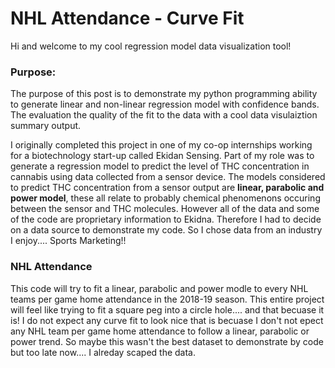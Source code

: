 # NHL Attendance - Curve Fit

Hi and welcome to my cool regression model data visualization tool!

### Purpose:

The purpose of this post is to demonstrate my python programming ability to generate linear and non-linear regression model with confidence bands. The evaluation the quality of the fit to the data with a cool data visulaiztion summary output.

I originally completed this project in one of my co-op internships working for a biotechnology start-up called Ekidan Sensing. Part of my role was to generate a regression model to predict the level of THC concentration in cannabis using data collected from a sensor device. The models considered to predict THC concentration from a sensor output are **linear, parabolic and power model**, these all relate to probably chemical phenomenons occuring between the sensor and THC molecules.  However all of the data and some of the code are proprietary information to Ekidna. Therefore I had to decide on a data source to demonstrate my code. So I chose data from an industry I enjoy.... Sports Marketing!!

### NHL Attendance

This code will try to fit a linear, parabolic and power modle to every NHL teams per game home attendance in the 2018-19 season. This entire project will feel like trying to fit a square peg into a circle hole.... and that becuase it is! I do not expect any curve fit to look nice that is becuase I don't not epect any NHL team per game home attendance to follow a linear, parabolic or power trend. So maybe this wasn't the best dataset to demonstrate by code but too late now.... I alreday scaped the data.
